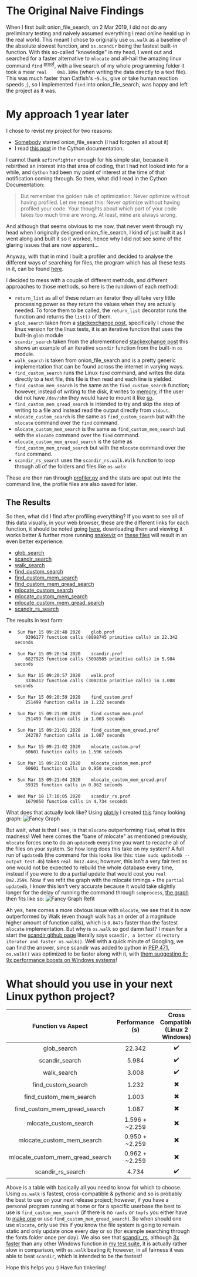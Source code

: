 # The Original Naive Findings
When I first built onion_file_search, on 2 Mar 2019, I did not do any preliminary testing and naively assumed everything I read online heald up in the real world. This meant I chose to originally use `os.walk` as a baseline of the absolute slowest function, and `os.scandir` being the fastest built-in function. With this so-called "knowledge" in my head, I went out and searched for a faster alternative to `mlocate` and all-hail the amazing linux command `find` <sup>[proof](https://www.tecmint.com/35-practical-examples-of-linux-find-command/)</sup>, with a live search of my whole programming folder it took a mear `real	0m1.109s` (when writing the data directly to a text file). This was much faster than Catfish's `~5.5s`, give or take human reaction speeds ;), so I implemented `find` into onion_file_search, was happy and left the project as it was.

# My approach 1 year later
I chose to revist my project for two reasons:
 * [Somebody](https://github.com/azfirefighter) starred onion_file_search (I had forgoten all about it)
 * I read [this post](https://cython.readthedocs.io/en/latest/src/tutorial/profiling_tutorial.html) in the Cython documentation.
 
 I cannot thank `azfirefighter` enough for his simple star, because it rebirthed an interest into that area of coding, that I had not looked into for a while, and `Cython` had been my point of interest at the time of that notification coming through. So then, what did I read in the Cython Documentation:
>But remember the golden rule of optimization: Never optimize without having profiled. Let me repeat this: Never optimize without having profiled your code. Your thoughts about which part of your code takes too much time are wrong. At least, mine are always wrong.

 And although that seems obvious to me now, that never went through my head when I originally designed onion_file_search, I kind of just built it as I went along and built it so it worked, hence why I did not see some of the glaring issues that are now apparent...
 
 Anyway, with that in mind I built a profiler and decided to analyse the different ways of searching for files, the program which has all these tests in it, can be found [here](https://github.com/jimbob88/python_file_hunting/blob/master/linux/profiling/test_processes.py).
 
 I decided to mess with a couple of different methods, and different approaches to those methods, so here is the rundown of each method:
 * `return_list` as all of these return an iterator they all take very little processing power as they return the values when they are actually needed. To force them to be called, the `return_list` decorator runs the function and returns the `list()` of them.
 * `glob_search` taken from a [stackexchange post](https://codereview.stackexchange.com/a/186705), specifically I  chose the linux version for the linux tests, it is an iterative function that uses the built-in `glob` module
 * `scandir_search` taken from the aforementioned [stackexchange post](https://codereview.stackexchange.com/a/186705) this shows an example of an iterative `scandir` function from the built-in `os` module.
 * `walk_search` is taken from onion_file_search and is a pretty generic implementation that can be found across the internet in varying ways.
 * `find_custom_search` runs the Linux `find` command, and writes the data directly to a text file, this file is then read and each line is yielded.
 * `find_custom_mem_search` is the same as the `find_custom_search` function; however, instead of writing to the disk, it writes to [memory](https://unix.stackexchange.com/a/59305/391053), if the user did not have `/dev/shm` they would have to mount it like [so](https://unix.stackexchange.com/a/59301/391053).
 * `find_custom_mem_qread_search` is intended to try and skip the step of writing to a file and instead read the output directly from `stdout`.
 * `mlocate_custom_search` is the same as `find_custom_search` but with the `mlocate` command over the `find` command.
 * `mlocate_custom_mem_search` is the same as `find_custom_mem_search` but with the `mlocate` command over the `find` command.
 * `mlocate_custom_mem_qread_search` is the same as `find_custom_mem_qread_search` but with the `mlocate` command over the `find` command.
 * `scandir_rs_search` uses the `scandir_rs.walk.Walk` function to loop through all of the folders and files like `os.walk`
 
 
 These are then ran through [profiler.py](https://github.com/jimbob88/python_file_hunting/blob/master/linux/profiling/profiler.py) and the stats are spat out into the command line, the profile files are also saved for later.
 
 ## The Results
So then, what did I find after profiling everything?
  If you want to see all of this data visually, in your web browser, these are the different links for each function, it should be noted going [here](https://github.com/jimbob88/python_file_hunting/tree/master/linux/profiling/html), downloading them and viewing it works better & further more running [snakeviz](https://jiffyclub.github.io/snakeviz/) on [these files](https://github.com/jimbob88/python_file_hunting/tree/master/linux/profiling/profiles) will result in an even better experience:
   * [glob_search](https://htmlpreview.github.io/?https://github.com/jimbob88/python_file_hunting/blob/master/linux/profiling/html/glob.html)
   * [scandir_search](https://htmlpreview.github.io/?https://github.com/jimbob88/python_file_hunting/blob/master/linux/profiling/html/scandir.html)
   * [walk_search](https://htmlpreview.github.io/?https://github.com/jimbob88/python_file_hunting/blob/master/linux/profiling/html/walk.html)
   * [find_custom_search](https://htmlpreview.github.io/?https://github.com/jimbob88/python_file_hunting/blob/master/linux/profiling/html/find_custom.html)
   * [find_custom_mem_search](https://htmlpreview.github.io/?https://github.com/jimbob88/python_file_hunting/blob/master/linux/profiling/html/find_custom_mem.html)
   * [find_custom_mem_qread_search](https://htmlpreview.github.io/?https://github.com/jimbob88/python_file_hunting/blob/master/linux/profiling/html/find_custom_mem_qread.html)
   * [mlocate_custom_search](https://htmlpreview.github.io/?https://github.com/jimbob88/python_file_hunting/blob/master/linux/profiling/html/mlocate_custom.html)
   * [mlocate_custom_mem_search](https://htmlpreview.github.io/?https://github.com/jimbob88/python_file_hunting/blob/master/linux/profiling/html/mlocate_custom_mem.html)
   * [mlocate_custom_mem_qread_search](https://htmlpreview.github.io/?https://github.com/jimbob88/python_file_hunting/blob/master/linux/profiling/html/mlocate_custom_mem_qread.html)
   * [scandir_rs_search](https://htmlpreview.github.io/?https://github.com/jimbob88/python_file_hunting/blob/master/linux/profiling/html/scandir_rs.html)
   
   The results in text form:
   * ```
      Sun Mar 15 09:20:48 2020    glob.prof
         9396177 function calls (8898745 primitive calls) in 22.342 seconds
     ```
   * ```
      Sun Mar 15 09:20:54 2020    scandir.prof
         6827925 function calls (3098585 primitive calls) in 5.984 seconds
     ```
   * ```
      Sun Mar 15 09:20:57 2020    walk.prof
         3336312 function calls (3002316 primitive calls) in 3.008 seconds
     ```
   * ```
      Sun Mar 15 09:20:59 2020    find_custom.prof
         251499 function calls in 1.232 seconds
     ```
   * ```
      Sun Mar 15 09:21:00 2020    find_custom_mem.prof
         251499 function calls in 1.003 seconds
     ```
   * ```
      Sun Mar 15 09:21:01 2020    find_custom_mem_qread.prof
         242787 function calls in 1.087 seconds
     ```
   * ```
      Sun Mar 15 09:21:02 2020    mlocate_custom.prof
         60601 function calls in 1.596 seconds
     ```
   * ```
      Sun Mar 15 09:21:03 2020    mlocate_custom_mem.prof
         60601 function calls in 0.950 seconds
     ```
   * ```
      Sun Mar 15 09:21:04 2020    mlocate_custom_mem_qread.prof
         59325 function calls in 0.962 seconds
     ```
   * ```
      Wed Mar 18 17:10:05 2020    scandir_rs.prof
         1679050 function calls in 4.734 seconds
     ```
     

  What does that actually look like?
  Using [plot.ly](https://www.plot.ly/) I created [this](https://plot.ly/~jimbob88/10/) fancy looking graph:
    ![Fancy Graph](https://user-images.githubusercontent.com/9913366/76989289-04f0cc00-693e-11ea-8b1c-ef7b7a729767.png)

  But wait, what is that I see, is that `mlocate` outperforming `find`, what is this madness! Well here comes the "bane of mlocate" as mentioned previously, `mlocate` forces one to do an `updatedb` everytime you want to recache all of the files on your system. So how long does this take on my system? A full run of `updatedb` (the command for this looks like this: `time sudo updatedb --output test.db`) takes `real 0m12.446s`; however, this isn't a very fair test as one would not be expected to rebuild the whole database every time, instead if you were to do a partial update that would cost you `real	0m2.259s`.
  Now if we refit the graph with the mlocate timings + the `partial updatedb`, I know this isn't very accurate because it would take slightly longer for the delay of running the command through `subprocess`, [the graph](https://plot.ly/~jimbob88/5/) then fits like so:
  ![Fancy Graph Refit](https://user-images.githubusercontent.com/9913366/76989784-cf98ae00-693e-11ea-8a87-388c2ebb8bbb.png)
  
  Ah yes, here comes a more obvious issue with `mlocate`, we see that it is now outperformed by Walk (even though walk has an order of a magnitude higher amount of function calls), which is `0.847s` faster than the fastest `mlocate` implementation. But why is `os.walk` so god damn fast? I mean for a start the [scandir github page](https://github.com/benhoyt/scandir) literally says `scandir, a better directory iterator and faster os.walk()`. Well with a quick minute of Googling, we can find the answer, since scandir was added to python in [PEP 471](https://www.python.org/dev/peps/pep-0471/), `os.walk()` was optimized to be faster along with it, with [them suggesting 8-9x performance boosts on Windows systems](https://www.python.org/dev/peps/pep-0471/#id16)! 

# What should you use in your next Linux python project?
|        Function vs Aspect       | Performance (s) | Cross Compatible (Linux 2 Windows) |         Pythonic         |
|:-------------------------------:|:---------------:|:----------------------------------:|:------------------------:|
|           glob_search           |      22.342     |         :heavy_check_mark:         |    :heavy_check_mark:    |
|          scandir_search         |      5.984      |         :heavy_check_mark:         |    :heavy_check_mark:    |
|           walk_search           |      3.008      |         :heavy_check_mark:         |    :heavy_check_mark:    |
|        find_custom_search       |      1.232      |      :heavy_multiplication_x:      | :heavy_multiplication_x: |
|      find_custom_mem_search     |      1.003      |      :heavy_multiplication_x:      | :heavy_multiplication_x: |
|   find_custom_mem_qread_search  |      1.087      |      :heavy_multiplication_x:      | :heavy_multiplication_x: |
|      mlocate_custom_search      |  1.596 + ~2.259 |      :heavy_multiplication_x:      | :heavy_multiplication_x: |
|    mlocate_custom_mem_search    |  0.950 + ~2.259 |      :heavy_multiplication_x:      | :heavy_multiplication_x: |
| mlocate_custom_mem_qread_search |  0.962 + ~2.259 |      :heavy_multiplication_x:      | :heavy_multiplication_x: |
|        scandir_rs_search        |      4.734      |         :heavy_check_mark:         |    :heavy_check_mark:    |

Above is a table with basically all you need to know for which to choose. Using `os.walk` is fastest, cross-compatible & pythonic and so is probably the best to use on your next release project; however, if you have a personal program running at home or for a specific userbase the best to use is `find_custom_mem_search` (if there is no `ramfs` or `tmpfs` you either have to [make one](https://unix.stackexchange.com/a/59305/391053) or use `find_custom_mem_qread_search`). So when should one use `mlocate`, only use this if you know the file system is going to remain static and only update once every day or so (for example searching through the fonts folder once per day). We also see that [scandir_rs](https://github.com/brmmm3/scandir-rs), although [3x faster](https://github.com/jimbob88/python_file_hunting/tree/master/windows#what-does-this-actually-mean-though) than any other Windows function in [my test suite](https://github.com/jimbob88/python_file_hunting/tree/master/windows#the-results), it is actually rather slow in comparison, with `os.walk` beating it; however, in all fairness it was able to beat `scandir`, which is intended to be the fastest!

Hope this helps you :) Have fun tinkering!

